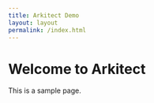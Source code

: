 ```yaml
---
title: Arkitect Demo
layout: layout
permalink: /index.html
---
```

# Welcome to Arkitect


This is a sample page.